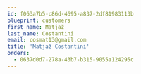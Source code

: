 ```yaml
---
id: f063a7b5-c86d-4695-a837-2df81983113b
blueprint: customers
first_name: Matjaž
last_name: Costantini
email: cosmat13@gmail.com
title: 'Matjaž Costantini'
orders:
  - 0637d0d7-278a-43b7-b315-9055a124295c
---
```

